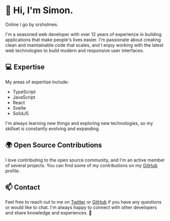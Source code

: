 

# 👋 Hi, I'm Simon. 

Online I go by srsholmes.

I'm a seasoned web developer with over 12 years of experience in building applications that make people's lives easier. I'm passionate about creating clean and maintainable code that scales, and I enjoy working with the latest web technologies to build modern and responsive user interfaces.

## 💻 Expertise

My areas of expertise include:

- TypeScript
- JavaScript
- React
- Svelte
- SolidJS

I'm always learning new things and exploring new technologies, so my skillset is constantly evolving and expanding.

## 🌍 Open Source Contributions

I love contributing to the open source community, and I'm an active member of several projects. You can find some of my contributions on my [GitHub](https://github.com/srsholmes) profile.

## 📫 Contact

Feel free to reach out to me on [Twitter](https://twitter.com/srsholmes) or [GitHub](https://github.com/srsholmes) if you have any questions or would like to chat. I'm always happy to connect with other developers and share knowledge and experiences. 🤝


